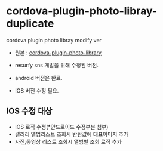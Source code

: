 # cordova-plugin-photo-libray-duplicate
cordova plugin photo libray modify ver

- 원본 : [cordova-plugin-photo-library](https://github.com/terikon/cordova-plugin-photo-library)

- resurfy sns 개발을 위해 수정된 버전.
- android 버전은 완료.
- IOS 버전 수정 필요.

## IOS 수정 대상
- IOS 로직 수정(*안드로이드 수정부분 첨부)
- 갤러리 앨범리스트 조회시 반환값에 대표이미지 추가
- 사진,동영상 리스트 조회시 앨범별 조회 로직 추가
